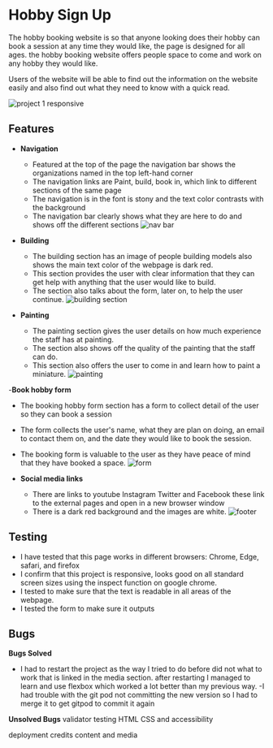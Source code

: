 # Hobby Sign Up
The hobby booking website is so that anyone looking does their hobby can book a session at any time they would like, the page is designed for all ages. the hobby booking website offers people space to come and work on any hobby they would like.

Users of the website will be able to find out the information on the website easily and also find out what they need to know with a quick read.

![project 1 responsive](https://user-images.githubusercontent.com/95313496/152299918-8b2fdec3-5555-495c-8f92-73662c1c4330.png)

## Features
- **Navigation**
   - Featured at the top of the page the navigation bar shows the organizations named in the top left-hand corner
   - The navigation links are Paint, build, book in, which link to different sections of the same page
   - The navigation is in the font is stony and the text color contrasts with the background
   - The navigation bar clearly shows what they are here to do and shows off the different sections
![nav bar](https://user-images.githubusercontent.com/95313496/152308799-8bb3415f-3828-42e2-9766-6b26e676fdea.png)

- **Building**
   - The building section has an image of people building models also shows the main text color of the webpage is dark red.
   - This section provides the user with clear information that they can get help with anything that the user would like to build.
   - The section also talks about the form, later on, to help the user continue.
![building section](https://user-images.githubusercontent.com/95313496/152310545-a6bfacd0-6ba6-46fb-bfd7-9c24e286588f.png)

- **Painting**
     - The painting section gives the user details on how much experience the staff has at painting.
     - The section also shows off the quality of the painting that the staff can do.
     - This section also offers the user to come in and learn how to paint a miniature.
     ![painting](https://user-images.githubusercontent.com/95313496/152311988-85484b3f-1d0f-498f-8a47-4ae942512b01.png)

-**Book hobby form**
   - The booking hobby form section has a form to collect detail of the user so they can book a session
   -  The form collects the user's name, what they are plan on doing, an email to contact them on, and the date they would like to book the session.
   -  The booking form is valuable to the user as they have peace of mind that they have booked a space.
![form](https://user-images.githubusercontent.com/95313496/152312892-1f4d608c-ced1-461b-969c-3bc4f8c29a25.png)

- **Social media links**
   - There are links to youtube Instagram Twitter and Facebook these link to the external pages and open in a new browser window
   - There is a dark red background and the images are white.
![footer](https://user-images.githubusercontent.com/95313496/152313759-f5ece1ea-c047-40e1-a8d1-9d7e2a8cbced.png)

## Testing 
- I have tested that this page works in different browsers: Chrome, Edge, safari, and firefox
- I confirm that this project is responsive, looks good on all standard screen sizes using the inspect function on google chrome.
- I tested to make sure that the text is readable in all areas of the webpage.
- I tested the form to make sure it outputs

## Bugs
**Bugs Solved**
- I had to restart the project as the way I tried to do before did not what to work that is linked in the media section. 
 after restarting I managed to learn and use flexbox which worked a lot better than my previous way.
-I had trouble with the git pod not committing the new version so I had to merge it to get gitpod to commit it again


**Unsolved Bugs**
validator testing HTML CSS and accessibility

deployment
credits content and media
